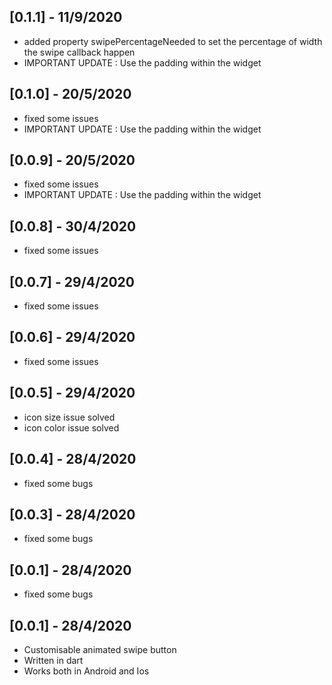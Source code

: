 
## [0.1.1] - 11/9/2020

* added property swipePercentageNeeded to set the percentage of width the swipe  callback happen
* IMPORTANT UPDATE : Use the padding within the widget

## [0.1.0] - 20/5/2020

* fixed some issues
* IMPORTANT UPDATE : Use the padding within the widget
## [0.0.9] - 20/5/2020

* fixed some issues
* IMPORTANT UPDATE : Use the padding within the widget
## [0.0.8] - 30/4/2020

* fixed some issues
## [0.0.7] - 29/4/2020

* fixed some issues
## [0.0.6] - 29/4/2020

* fixed some issues


## [0.0.5] - 29/4/2020

* icon size issue solved
* icon color issue solved
## [0.0.4] - 28/4/2020

* fixed some bugs
## [0.0.3] - 28/4/2020

* fixed some bugs
## [0.0.1] - 28/4/2020

* fixed some bugs
## [0.0.1] - 28/4/2020

* Customisable animated swipe button
* Written in dart
* Works both in Android and Ios
